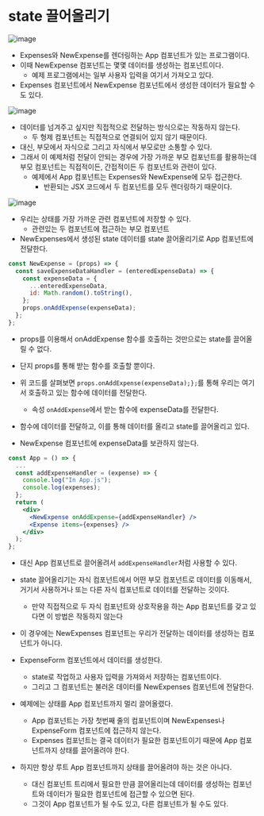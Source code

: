 # state 끌어올리기

![image](https://user-images.githubusercontent.com/88325253/165881617-dfaa45c2-d4be-4824-8579-40f770d43f19.png)

- Expenses와 NewExpense를 렌더링하는 App 컴포넌트가 있는 프로그램이다.
- 이때 NewExpense 컴포넌트는 몇몇 데이터를 생성하는 컴포넌트이다.
  - 예제 프로그램에서는 일부 사용자 입력을 여기서 가져오고 있다.
- Expenses 컴포넌트에서 NewExpense 컴포넌트에서 생성한 데이터가 필요할 수도 있다.

![image](https://user-images.githubusercontent.com/88325253/165881847-a7fa9805-ad8d-4de9-b41e-0a2b0f1d1810.png)

- 데이터를 넘겨주고 싶지만 직접적으로 전달하는 방식으로는 작동하지 않는다.
  - 두 형제 컴포넌트는 직접적으로 연결되어 있지 않기 때문이다.
- 대신, 부모에서 자식으로 그리고 자식에서 부모로만 소통할 수 있다.
- 그래서 이 예제처럼 전달이 안되는 경우에 가장 가까운 부모 컴포넌트를 활용하는데 부모 컴포넌트는 직접적이든, 간접적이든 두 컴포넌트와 관련이 있다.
  - 예제에서 App 컴포넌트는 Expenses와 NewExpense에 모두 접근한다.
    - 반환되는 JSX 코드에서 두 컴포넌트를 모두 렌더링하기 때문이다.

![image](https://user-images.githubusercontent.com/88325253/165882159-78758586-3228-421f-ba19-004bb8b822e0.png)

- 우리는 상태를 가장 가까운 관련 컴포넌트에 저장할 수 있다.
  - 관련있는 두 컴포넌트에 접근하는 부모 컴포넌트 
- NewExpenses에서 생성된 state 데이터를 state 끌어올리기로 App 컴포넌트에 전달한다.

```jsx
const NewExpense = (props) => {
  const saveExpenseDataHandler = (enteredExpenseData) => {
    const expenseData = {
      ...enteredExpenseData,
      id: Math.random().toString(),
    };
    props.onAddExpense(expenseData);
  };
};
```
- props를 이용해서 onAddExpense 함수를 호출하는 것만으로는 state를 끌어올릴 수 없다.
 - 단지 props를 통해 받는 함수를 호출할 뿐이다. 

- 위 코드를 살펴보면 `props.onAddExpense(expenseData);};`를 통해 우리는 여기서 호출하고 있는 함수에 데이터를 전달한다.
  - 속성  `onAddExpense`에서 받는 함수에 expenseData를 전달한다.
- 함수에 데이터를 전달하고, 이를 통해 데이터를 올리고 state를 끌어올리고 있다.
- NewExpense 컴포넌트에 expenseData를 보관하지 않는다.

```jsx
const App = () => {
  ...
  const addExpenseHandler = (expense) => {
    console.log("In App.js");
    console.log(expenses);
  };
  return (
    <div>
      <NewExpense onAddExpense={addExpenseHandler} />
      <Expense items={expenses} />
    </div>
  );
};
```
- 대신 App 컴포넌트로 끌어올려서 `addExpenseHandler`처럼 사용할 수 있다.

- state 끌어올리기는 자식 컴포넌트에서 어떤 부모 컴포넌트로 데이터를 이동해서, 거기서 사용하거나 또는 다른 자식 컴포넌트로 데이터를 전달하는 깃이다.
  - 만약 직접적으로 두 자식 컴포넌트와 상호작용을 하는 App 컴포넌트를 갖고 있다면 이 방법은 작동하지 않는다
- 이 경우에는 NewExpenses 컴포넌트는 우리가 전달하는 데이터를 생성하는 컴포넌트가 아니다. 
- ExpenseForm 컴포넌트에서 데이터를 생성한다.
  - state로 작업하고 사용자 입력을 가져와서 저장하는 컴포넌트이다.
  - 그리고 그 컴포넌트는 불러온 데이터를 NewExpenses 컴포넌트에 전달한다.

- 예제에는 상태를 App 컴포넌트까지 멀리 끌어올렸다.
  - App 컴포넌트는 가장 첫번째 줄의 컴포넌트이며 NewExpenses나 ExpenseForm 컴포넌트에 접근하지 않는다.
  - Expenses 컴포넌트는 결국 데이터가 필요한 컴포넌트이기 때문에 App 컴포넌트까지 상태를 끌어올려야 한다. 

- 하지만 항상 루트 App 컴포넌트까지 상태를 끌어올려야 하는 것은 아니다.
  - 대신 컴포넌트 트리에서 필요한 만큼 끌어올리는데 데이터를 생성하는 컴포넌트와 데이터가 필요한 컴포넌트에 접근할 수 있으면 된다.
  - 그것이 App 컴포넌트가 될 수도 있고, 다른 컴포넌트가 될 수도 있다.
